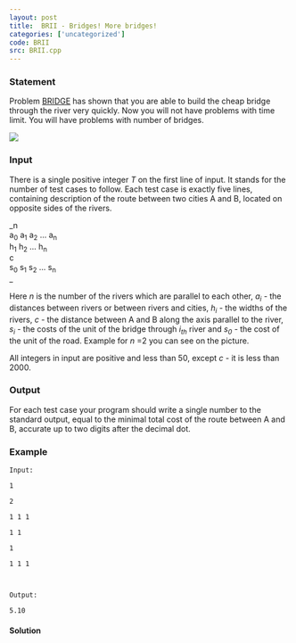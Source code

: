 ```yaml
---
layout: post
title:  BRII - Bridges! More bridges!
categories: ['uncategorized']
code: BRII
src: BRII.cpp
---
```


### **Statement**

Problem [BRIDGE](/problems/BRI/) has shown that you are able to build the
cheap bridge through the river very quickly. Now you will not have problems
with time limit. You will have problems with number of bridges.

![](../../content/shkoorah:bridge2.png)

### Input

There is a single positive integer _T_ on the first line of input. It stands
for the number of test cases to follow. Each test case is exactly five lines,
containing description of the route between two cities A and B, located on
opposite sides of the rivers.

_n  
a<sub>0</sub> a<sub>1</sub> a<sub>2</sub> ... a<sub>n</sub>  
h<sub>1</sub> h<sub>2</sub> ... h<sub>n</sub>  
c  
s<sub>0</sub> s<sub>1</sub> s<sub>2</sub> ... s<sub>n</sub>  
_

Here _n_ is the number of the rivers which are parallel to each other,
_a<sub>i</sub>_ \- the distances between rivers or between rivers and
cities, _h<sub>i</sub>_ \- the widths of the rivers, _c_ \- the distance
between A and B along the axis parallel to the river, _s<sub>i</sub>_ \-
the costs of the unit of the bridge through _i<sub>th</sub>_ river and
_s<sub>0</sub>_ \- the cost of the unit of the road. Example for _n_ =2
you can see on the picture.

All integers in input are positive and less than 50, except _c_ \- it is less
than 2000.

### Output

For each test case your program should write a single number to the standard
output, equal to the minimal total cost of the route between A and B, accurate
up to two digits after the decimal dot.

### Example

    
    
    Input:
    1
    2
    1 1 1
    1 1
    1
    1 1 1
    
    Output:
    5.10
    



#### **Solution**



